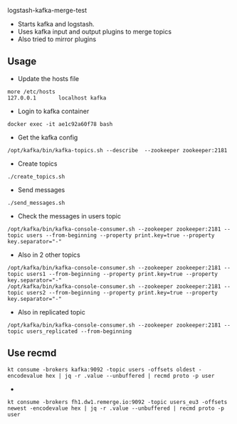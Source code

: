 logstash-kafka-merge-test

* Starts kafka and logstash.
* Uses kafka input and output plugins to merge topics
* Also tried to mirror plugins

## Usage
* Update the hosts file
```
more /etc/hosts
127.0.0.1       localhost kafka
```
* Login to kafka container
```
docker exec -it ae1c92a60f78 bash
```
* Get the kafka config
```
/opt/kafka/bin/kafka-topics.sh --describe  --zookeeper zookeeper:2181
```
* Create topics
```
./create_topics.sh
```
* Send messages
```
./send_messages.sh
```
* Check the messages in users topic
```
/opt/kafka/bin/kafka-console-consumer.sh --zookeeper zookeeper:2181 --topic users --from-beginning --property print.key=true --property key.separator="-"
```
* Also in 2 other topics
```
/opt/kafka/bin/kafka-console-consumer.sh --zookeeper zookeeper:2181 --topic users1 --from-beginning --property print.key=true --property key.separator="-"
/opt/kafka/bin/kafka-console-consumer.sh --zookeeper zookeeper:2181 --topic users2 --from-beginning --property print.key=true --property key.separator="-"
```
* Also in replicated topic
```
/opt/kafka/bin/kafka-console-consumer.sh --zookeeper zookeeper:2181 --topic users_replicated --from-beginning
```

## Use recmd
```
kt consume -brokers kafka:9092 -topic users -offsets oldest -encodevalue hex | jq -r .value --unbuffered | recmd proto -p user
```
*
```
kt consume -brokers fh1.dw1.remerge.io:9092 -topic users_eu3 -offsets newest -encodevalue hex | jq -r .value --unbuffered | recmd proto -p user
```
